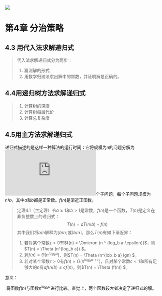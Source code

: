 ![](http://latex.codecogs.com/svg.latex?R_i=\frac{P_{i_{0}}-P_{i_{m}}}{\sum_{i=0}^{n}(P_{i_{0}}-P_{i_{m}})})

# 第4章 分治策略

## 4.3 用代入法求解递归式

> 代入法求解递归式分为两步：
>
> 1. 猜测解的形式
> 2. 用数学归纳法求出解中的常数，并证明解是正确的。		

## 4.4用递归树方法求解递归式

> 1. 计算树的深度
> 2. 计算树每层代价
> 3. 计算总复杂度

## 4.5用主方法求解递归式

递归式描述的是这样一种算法的运行时间：它将规模为$n$的问题分解为![](http://latex.codecogs.com/svg.latex?$a$)个子问题，每个子问题规模为$n/b$，其中$a$和$b$都是正常数。$f(n)$是渐近正函数。

> 定理4.1（主定理）令$a\ge1$和$b\gt1$是常数，$f(n)$是一个函数，$T(n)$是定义在非负整数上的递归式：
> $$
> T(n) = aT(n/b) + f(n)
> $$
> 其中我们将$b/n$解释为$\lfloor b/n \rfloor$或$\lceil b/n \rceil$。那么$T(n)$有如下渐近界：
>
> 1. 若对某个常数$\epsilon \gt 0$有$f(n) = \Omicron (n ^ {log_b a-\epsilon})$，则$T(n) = \Theta (n^{log_b a}) $。
> 2. 若$f(n) = \Theta (n ^ {log_b a})$，则$T(n) = \Theta (n^{lob_b a} lgn) $。
> 3. 若对某个常数$\epsilon \gt 0$有$f(n) = \Omega (n ^ {log_b a+\epsilon})$，且对某个常数$c \lt 1$和所有足够大的$n$有$af(n/b) \le cf(n)$，则$T(n) = \Theta (f(n)) $。

意义：

​		将函数$f(n)$与函数$n^ {lag_b a}$进行比较。直觉上，两个函数较大者决定了递归式的解。


